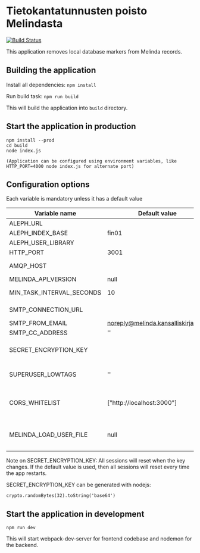 # Tietokantatunnusten poisto Melindasta
[![Build Status](https://travis-ci.org/NatLibFi/melinda-local-ref-removal-ui.svg?branch=master)](https://travis-ci.org/NatLibFi/melinda-local-ref-removal-ui)

This application removes local database markers from Melinda records.

## Building the application

Install all dependencies:
`npm install`

Run build task:
`npm run build`

This will build the application into `build` directory.


## Start the application in production

```
npm install --prod
cd build
node index.js

(Application can be configured using environment variables, like HTTP_PORT=4000 node index.js for alternate port)
```

## Configuration options

Each variable is mandatory unless it has a default value

| Variable name  | Default value  | Description  | Example  |
|---|---|---|---|
| ALEPH_URL  |   | url to aleph  | http://my-aleph-system.tld  |
| ALEPH_INDEX_BASE  | fin01  | aleph base for indices   |   |
| ALEPH_USER_LIBRARY | | aleph base for users | usr00 |
| HTTP_PORT  | 3001  |   |   |
| AMQP_HOST  |   | hostname of amqp server  | localhost  |
| MELINDA_API_VERSION  | null  |   |   |
| MIN_TASK_INTERVAL_SECONDS  | 10  | Time to take per task, in seconds  |   |
| SMTP_CONNECTION_URL  |   | SMTP url for sending mail  | smtp://user:pass@smtp.server.tld  |
| SMTP_FROM_EMAIL  | noreply@melinda.kansalliskirjasto.fi  | Sender email address  |   |
| SMTP_CC_ADDRESS  | ''  | Email CC address  |   |
| SECRET_ENCRYPTION_KEY  | <random-generated-key>  | Key for encrypting/decrypting sessions |   |
| SUPERUSER_LOWTAGS | '' | comma separated list of LOWTAGS available for superusers | ABC,DEF,GHI
| CORS_WHITELIST | ["http://localhost:3000"] | json array of allowed hosts for CORS, put your frontend domain here. | |
| MELINDA_LOAD_USER_FILE | null | file for melinda load users to be used when replicate option is true | ../conf/melinda-load-users.txt

Note on SECRET_ENCRYPTION_KEY:
All sessions will reset when the key changes. If the default value is used, then all sessions will reset every time the app restarts.

SECRET_ENCRYPTION_KEY can be generated with nodejs: 
```
crypto.randomBytes(32).toString('base64')
```

## Start the application in development

`npm run dev`

This will start webpack-dev-server for frontend codebase and nodemon for the backend.


